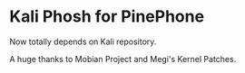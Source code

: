 # Kali Phosh for PinePhone

Now totally depends on Kali repository.

A huge thanks to Mobian Project and Megi's Kernel Patches.
